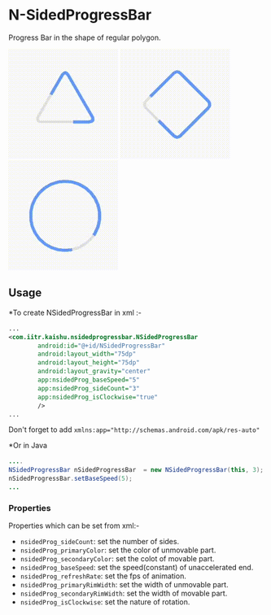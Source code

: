 # N-SidedProgressBar 

Progress Bar in the shape of regular polygon.

![1](/gifs/1.gif)
![3](/gifs/3.gif)
![2](/gifs/2.gif)


## Usage
*To create NSidedProgressBar in xml :- 
```xml
...
<com.iitr.kaishu.nsidedprogressbar.NSidedProgressBar
        android:id="@+id/NSidedProgressBar"
        android:layout_width="75dp"
        android:layout_height="75dp"
        android:layout_gravity="center"
        app:nsidedProg_baseSpeed="5"
        app:nsidedProg_sideCount="3"
        app:nsidedProg_isClockwise="true"
        />
...
```
Don't forget to add ```xmlns:app="http://schemas.android.com/apk/res-auto"```

*Or in Java
```java
....
NSidedProgressBar nSidedProgressBar  = new NSidedProgressBar(this, 3);
nSidedProgressBar.setBaseSpeed(5);
...
```
### Properties
Properties which can be set from xml:-
* ```nsidedProg_sideCount```: set the number of sides.
* ```nsidedProg_primaryColor```: set the color of unmovable part.
* ```nsidedProg_secondaryColor```: set the colot of movable part.
* ```nsidedProg_baseSpeed```: set the speed(constant) of unaccelerated end. 
* ```nsidedProg_refreshRate```: set the fps of animation.
* ```nsidedProg_primaryRimWidth```: set the width of unmovable part.
* ```nsidedProg_secondaryRimWidth```: set the width of movable part.
* ```nsidedProg_isClockwise```: set the nature of rotation.

